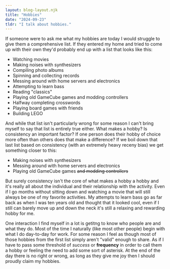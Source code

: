 ```yaml
---
layout: blog-layout.njk
title: "Hobbies"
date: "2024-09-23"
tldr: "I talk about hobbies."
---
```


If someone were to ask me what my hobbies are today I would struggle to give
them a comprehensive list. If they entered my home and tried to come up with
their own they'd probably end up with a list that looks like this:
* Watching movies
* Making noises with synthesizers
* Compiling photo albums
* Spinning and collecting records
* Messing around with home servers and electronics
* Attempting to learn bass
* Reading "classics"
* Playing old GameCube games and modding controllers
* Halfway completing crosswords
* Playing board games with friends
* Building LEGO

And while that list isn't particularly wrong for some reason I can't bring
myself to say that list is entirely true either. What makes a hobby? Is
consistency an important factor? If one person does their hobby of choice more
often than others does that make a difference? If we boil down that last list
based on consistency (with an extremely heavy receny bias) we get something
closer to this:
* Making noises with synthesizers
* Messing around with home servers and electronics
* Playing old GameCube games ~~and modding controllers~~

But surely consistency isn't the core of what makes a hobby a hobby and it's
really all about the individual and their relationship with the activity. Even
if I go months without sitting down and watching a movie that will still always
be one of my favorite activities. My attempts to learn bass go as far back as
when I was ten years old and thought that it looked cool, even if I still can
barely move up and down the neck it's still a relaxing and rewarding hobby for
me.

One interaction I find myself in a lot is getitng to know who people are and
what they do. Most of the time I naturally (like most other people) begin with
what I do day-to-day for work. For some reason I feel as though most of those
hobbies from the first list simply aren't "valid" enough to share. As if I have
to pass some threshold of _success_ or **frequency** in order to call them a
hobby or feeling the need to add some sort of asterisk. At the end of the day
there is no right or wrong, as long as they give me joy then I should proudly
claim my hobbies.
